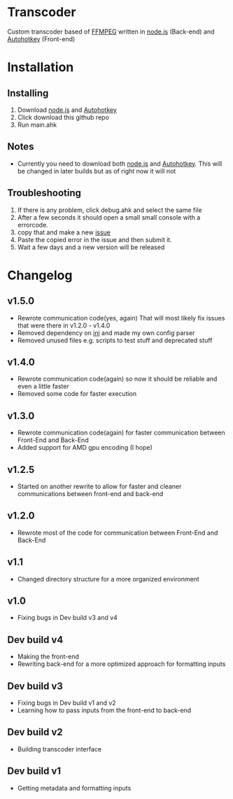 # Transcoder
Custom transcoder based of [FFMPEG](https://ffmpeg.org/) written in
[node.js](https://nodejs.org/en/) (Back-end) and [Autohotkey](https://www.autohotkey.com/) (Front-end)

# Installation
## Installing
1. Download [node.js](https://nodejs.org/en/) and [Autohotkey](https://www.autohotkey.com/)
2. Click download this github repo
3. Run main.ahk

## Notes
- Currently you need to download both [node.js](https://nodejs.org/en/) and [Autohotkey](https://www.autohotkey.com/). This will be changed in later builds but as of right now it will not
## Troubleshooting
1. If there is any problem, click debug.ahk and select the same file
2. After a few seconds it should open a small small console with a errorcode.
3. copy that and make a new [issue](https://github.com/MierenManz/ahktrans/issues/new)
4. Paste the copied error in the issue and then submit it.
5. Wait a few days and a new version will be released
# Changelog
## v1.5.0
- Rewrote communication code(yes, again) That will most likely fix issues that were there in v1.2.0 - v1.4.0
- Removed dependency on [ini](https://www.npmjs.com/package/ini) and made my own config parser
- Removed unused files e.g. scripts to test stuff and deprecated stuff
## v1.4.0
- Rewrote communication code(again) so now it should be reliable and even a little faster
- Removed some code for faster execution
## v1.3.0
- Rewrote communication code(again) for faster communication between Front-End and Back-End
- Added support for AMD gpu encoding (I hope)
## v1.2.5
- Started on another rewrite to allow for faster and cleaner communications between front-end and back-end
## v1.2.0
- Rewrote most of the code for communication between Front-End and Back-End
## v1.1
- Changed directory structure for a more organized environment
## v1.0
- Fixing bugs in Dev build v3 and v4
## Dev build v4
- Making the front-end
- Rewriting back-end for a more optimized approach for formatting inputs
## Dev build v3
- Fixing bugs in Dev build v1 and v2
- Learning how to pass inputs from the front-end to back-end
## Dev build v2
- Building transcoder interface
## Dev build v1
- Getting metadata and formatting inputs
